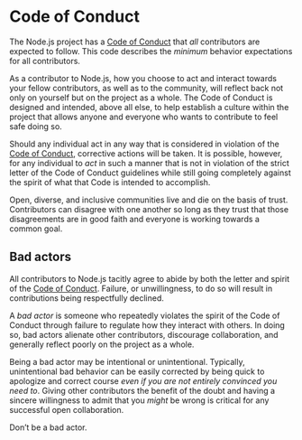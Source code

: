 Code of Conduct
===============

The Node.js project has a [Code of Conduct](https://github.com/nodejs/admin/blob/HEAD/CODE_OF_CONDUCT.md) that *all* contributors are expected to follow. This code describes the *minimum* behavior expectations for all contributors.

As a contributor to Node.js, how you choose to act and interact towards your fellow contributors, as well as to the community, will reflect back not only on yourself but on the project as a whole. The Code of Conduct is designed and intended, above all else, to help establish a culture within the project that allows anyone and everyone who wants to contribute to feel safe doing so.

Should any individual act in any way that is considered in violation of the [Code of Conduct](https://github.com/nodejs/admin/blob/HEAD/CODE_OF_CONDUCT.md), corrective actions will be taken. It is possible, however, for any individual to *act* in such a manner that is not in violation of the strict letter of the Code of Conduct guidelines while still going completely against the spirit of what that Code is intended to accomplish.

Open, diverse, and inclusive communities live and die on the basis of trust. Contributors can disagree with one another so long as they trust that those disagreements are in good faith and everyone is working towards a common goal.

Bad actors
----------

All contributors to Node.js tacitly agree to abide by both the letter and spirit of the [Code of Conduct](https://github.com/nodejs/admin/blob/HEAD/CODE_OF_CONDUCT.md). Failure, or unwillingness, to do so will result in contributions being respectfully declined.

A *bad actor* is someone who repeatedly violates the spirit of the Code of Conduct through failure to regulate how they interact with others. In doing so, bad actors alienate other contributors, discourage collaboration, and generally reflect poorly on the project as a whole.

Being a bad actor may be intentional or unintentional. Typically, unintentional bad behavior can be easily corrected by being quick to apologize and correct course *even if you are not entirely convinced you need to*. Giving other contributors the benefit of the doubt and having a sincere willingness to admit that you *might* be wrong is critical for any successful open collaboration.

Don’t be a bad actor.
